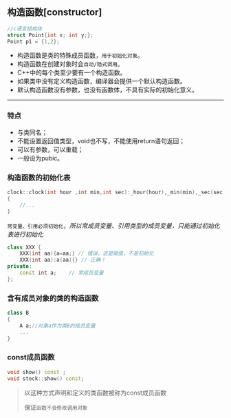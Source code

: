 ## 构造函数[**constructor**]
```cpp
//c语言结构体
struct Point{int x; int y;};
Point p1 = {1,2};
```
- 构造函数是类的特殊成员函数，`用于初始化对象`。
- 构造函数在创建对象时会`自动/隐式调用`。
- C++中的每个类至少要有一个构造函数。
- 如果类中没有定义构造函数，编译器会提供一个默认构造函数。
- 默认构造函数没有参数，也没有函数体，不具有实际的初始化意义。
----
### 特点
- 与类同名；
- 不能设置返回值类型，void也不写，不能使用return语句返回；
- 可以有参数，可以重载；
- 一般设为pubic。

### 构造函数的初始化表
```cpp
clock::clock(int hour ,int min,int sec):_hour(hour),_min(min),_sec(sec)
{
    //...
}
```
`常变量、引用必须初始化`，*所以常成员变量、引用类型的成员变量，只能通过初始化表进行初始化*
```cpp
class XXX {
	XXX(int aa){a=aa;} // 错误，这是赋值，不是初始化
	XXX(int aa):a(aa){} // 正确！
private:
	const int a;	// 常成员变量
};
```
### 含有成员对象的类的构造函数
```cpp
class B
{
    A a;//对象a作为类B的成员变量
    ...
}
```
### const成员函数
```cpp
void show() const ;
void stock::show() const;
```
>以这种方式声明和定义的类函数被称为const成员函数
>
>保证`函数不会修改调用对象`